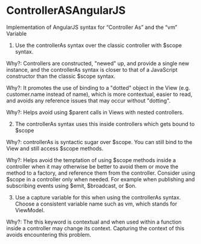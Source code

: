# ControllerASAngularJS
Implementation of AngularJS syntax for “Controller As” and the “vm” Variable

1. Use the controllerAs syntax over the classic controller with $scope syntax.

Why?: Controllers are constructed, "newed" up, and provide a single new instance, and the controllerAs syntax is closer to that of a JavaScript constructor than the classic $scope syntax.

Why?: It promotes the use of binding to a "dotted" object in the View (e.g. customer.name instead of name), which is more contextual, easier to read, and avoids any reference issues that may occur without "dotting".

Why?: Helps avoid using $parent calls in Views with nested controllers.

2. The controllerAs syntax uses this inside controllers which gets bound to $scope

Why?: controllerAs is syntactic sugar over $scope. You can still bind to the View and still access $scope methods.

Why?: Helps avoid the temptation of using $scope methods inside a controller when it may otherwise be better to avoid them or move the method to a factory, and reference them from the controller. Consider using $scope in a controller only when needed. For example when publishing and subscribing events using $emit, $broadcast, or $on.

3. Use a capture variable for this when using the controllerAs syntax. Choose a consistent variable name such as vm, which stands for ViewModel.

Why?: The this keyword is contextual and when used within a function inside a controller may change its context. Capturing the context of this avoids encountering this problem.
